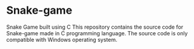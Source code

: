 # Snake-game
Snake Game built using C 
This repository contains the source code for Snake-game made in C programming language. The source code is only compatible with Windows operating system.
